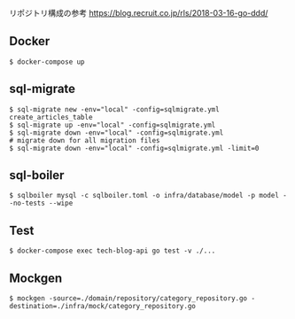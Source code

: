 リポジトリ構成の参考
https://blog.recruit.co.jp/rls/2018-03-16-go-ddd/

## Docker

```
$ docker-compose up
```

## sql-migrate

```
$ sql-migrate new -env="local" -config=sqlmigrate.yml create_articles_table
$ sql-migrate up -env="local" -config=sqlmigrate.yml
$ sql-migrate down -env="local" -config=sqlmigrate.yml
# migrate down for all migration files
$ sql-migrate down -env="local" -config=sqlmigrate.yml -limit=0
```

## sql-boiler

```
$ sqlboiler mysql -c sqlboiler.toml -o infra/database/model -p model --no-tests --wipe
```

## Test

```
$ docker-compose exec tech-blog-api go test -v ./...
```

## Mockgen

```
$ mockgen -source=./domain/repository/category_repository.go -destination=./infra/mock/category_repository.go
```
